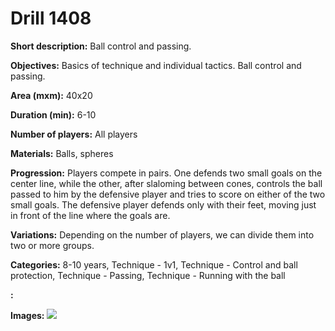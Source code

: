 # Drill 1408

**Short description:**
Ball control and passing.

**Objectives:**
Basics of technique and individual tactics. Ball control and passing.

**Area (mxm):**
40x20

**Duration (min):**
6-10

**Number of players:**
All players

**Materials:**
Balls, spheres

**Progression:**
Players compete in pairs. One defends two small goals on the center line, while the other, after slaloming between cones, controls the ball passed to him by the defensive player and tries to score on either of the two small goals. The defensive player defends only with their feet, moving just in front of the line where the goals are.

**Variations:**
Depending on the number of players, we can divide them into two or more groups.

**Categories:**
8-10 years, Technique - 1v1, Technique - Control and ball protection, Technique - Passing, Technique - Running with the ball

**:**


**Images:**
![](https://www.coachingfutsal.com/\images\ef518786-fefa-4b99-9aee-28b31fe92ff3_212.png)

